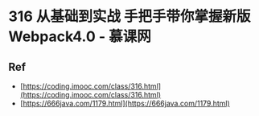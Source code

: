 # 316 从基础到实战 手把手带你掌握新版Webpack4.0 - 慕课网


## Ref

* [https://coding.imooc.com/class/316.html](https://coding.imooc.com/class/316.html)
* [https://666java.com/1179.html](https://666java.com/1179.html)